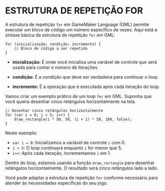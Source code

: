 # ESTRUTURA DE REPETIÇÃO FOR
A estrutura de repetição `for` em GameMaker Language (GML) permite executar um bloco de código um número específico de vezes. Aqui está a sintaxe básica da estrutura de repetição `for` em GML:

```gml
for (inicialização; condição; incremento) {
    // Bloco de código a ser repetido
}
```

- **inicialização:** É onde você inicializa uma variável de controle que será usada para contar o número de iterações.

- **condição:** É a condição que deve ser verdadeira para continuar o loop.

- **incremento:** É a operação que é executada após cada iteração do loop.

Vamos criar um exemplo prático de um loop `for` em GML. Suponha que você queira desenhar cinco retângulos horizontalmente na tela.

```gml
// Desenhar cinco retângulos horizontalmente
for (var i = 0; i < 5; i++) {
    draw_rectangle(i * 50, 50, (i + 1) * 50, 100, false);
}
```

Neste exemplo:

- `var i = 0`: Inicializamos a variável de controle `i` com 0.
- `i < 5`: O loop continuará enquanto `i` for menor que 5.
- `i++`: Após cada iteração, incrementamos `i` em 1.

Dentro do loop, estamos usando a função `draw_rectangle` para desenhar retângulos horizontalmente. O resultado será cinco retângulos lado a lado.

Você pode adaptar a estrutura de repetição `for` conforme necessário para atender às necessidades específicas do seu jogo. 